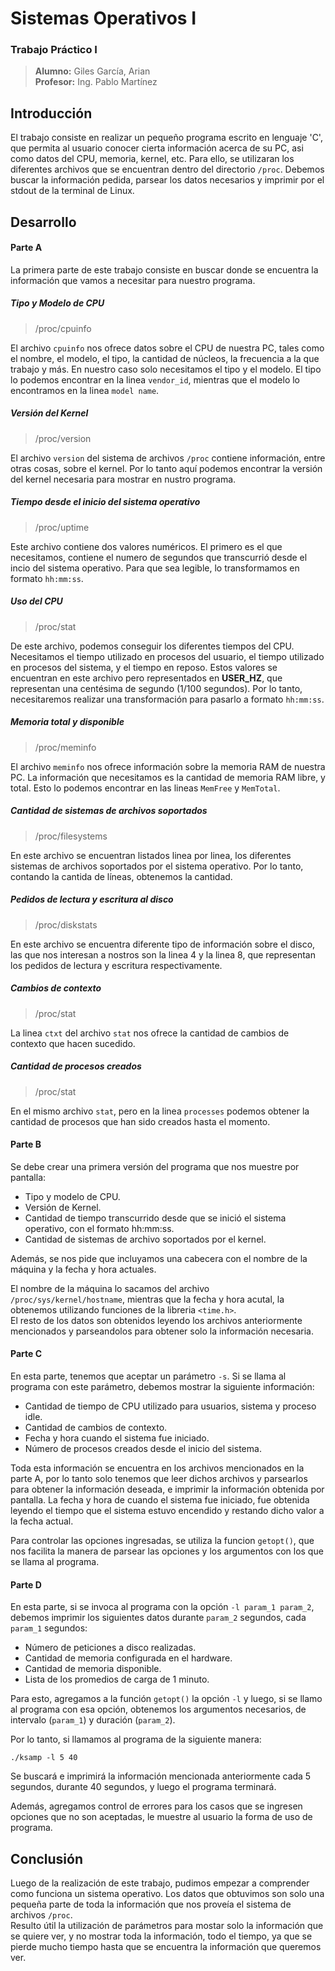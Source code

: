 # Sistemas Operativos I
### Trabajo Práctico I

>**Alumno:** Giles García, Arian  
**Profesor:** Ing. Pablo Martínez

## Introducción
El trabajo consiste en realizar un pequeño programa escrito en lenguaje 'C', que permita al usuario conocer cierta información acerca de su PC, asi como datos del CPU, memoria, kernel, etc. Para ello, se utilizaran los diferentes archivos que se encuentran dentro del directorio `/proc`. Debemos buscar la información pedida, parsear los datos necesarios y imprimir por el stdout de la terminal de Linux.

## Desarrollo
#### Parte A

La primera parte de este trabajo consiste en buscar donde se encuentra la información que vamos a necesitar para nuestro programa.

##### Tipo y Modelo de CPU  
> /proc/cpuinfo

El archivo `cpuinfo`   nos ofrece datos sobre el CPU de nuestra PC, tales como el nombre, el modelo, el tipo, la cantidad de núcleos, la frecuencia a la que trabajo y más. En nuestro caso solo necesitamos el tipo y el modelo. El tipo lo podemos encontrar en la linea  `vendor_id`, mientras que el modelo lo encontramos en la linea `model name`.

##### Versión del Kernel
> /proc/version

El archivo `version` del sistema de archivos `/proc` contiene información, entre otras cosas, sobre el kernel. Por lo tanto aquí podemos encontrar la versión del kernel necesaria para mostrar en nustro programa.

##### Tiempo desde el inicio del sistema operativo
> /proc/uptime

Este archivo contiene dos valores numéricos. El primero es el que necesitamos, contiene el numero de segundos que transcurrió desde el incio del sistema operativo. Para que sea legible, lo transformamos en formato `hh:mm:ss`.

##### Uso del CPU
> /proc/stat

De este archivo, podemos conseguir los diferentes tiempos del CPU. Necesitamos el tiempo utilizado en procesos del usuario, el tiempo utilizado en procesos del sistema, y el tiempo en reposo. Estos valores se encuentran en este archivo pero representados en **USER_HZ**, que representan una centésima de segundo (1/100 segundos). Por lo tanto, necesitaremos realizar una transformación para pasarlo a formato `hh:mm:ss`.

##### Memoria total y disponible
> /proc/meminfo

El archivo `meminfo` nos ofrece información sobre la memoria RAM de nuestra PC. La información que necesitamos es la cantidad de memoria RAM libre, y total. Esto lo podemos encontrar en las lineas `MemFree` y `MemTotal`.

##### Cantidad de sistemas de archivos soportados
> /proc/filesystems

En este archivo se encuentran listados linea por linea, los diferentes sistemas de archivos soportados por el sistema operativo. Por lo tanto, contando la cantida de líneas, obtenemos la cantidad.

##### Pedidos de lectura y escritura al disco
> /proc/diskstats

En este archivo se encuentra diferente tipo de información sobre el disco, las que nos interesan a nostros son la linea 4 y la linea 8, que representan los pedidos de lectura y escritura respectivamente.

##### Cambios de contexto
> /proc/stat

La linea `ctxt` del archivo `stat` nos ofrece la cantidad de cambios de contexto que hacen sucedido.

##### Cantidad de procesos creados
> /proc/stat

En el mismo archivo `stat`, pero en la linea `processes` podemos obtener la cantidad de procesos que han sido creados hasta el momento.

#### Parte B

Se debe crear una primera versión del programa que nos muestre por pantalla:

- Tipo y modelo de CPU. 
- Versión de Kernel.
- Cantidad de tiempo transcurrido desde que se inició el sistema operativo, con el formato hh:mm:ss. 
- Cantidad de sistemas de archivo soportados por el kernel.

Además, se nos pide que incluyamos una cabecera con el nombre de la máquina y la fecha y hora actuales.

El nombre de la máquina lo sacamos del archivo `/proc/sys/kernel/hostname`, mientras que la fecha y hora acutal, la obtenemos utilizando funciones de la libreria `<time.h>`.  
El resto de los datos son obtenidos leyendo los archivos anteriormente mencionados y parseandolos para obtener solo la información necesaria.

#### Parte C

En esta parte, tenemos que aceptar un parámetro `-s`. Si se llama al programa con este parámetro, debemos mostrar la siguiente información:

- Cantidad de tiempo de CPU utilizado para usuarios, sistema y proceso idle. 
- Cantidad de cambios de contexto. 
- Fecha y hora cuando el sistema fue iniciado. 
- Número de procesos creados desde el inicio del sistema.

Toda esta información se encuentra en los archivos mencionados en la parte A, por lo tanto solo tenemos que leer dichos archivos y parsearlos para obtener la información deseada, e imprimir la información obtenida por pantalla. La fecha y hora de cuando el sistema fue iniciado, fue obtenida leyendo el tiempo que el sistema estuvo encendido y restando dicho valor a la fecha actual.

Para controlar las opciones ingresadas, se utiliza la funcion `getopt()`, que nos facilita la manera de parsear las opciones y los argumentos con los que se llama al programa.

#### Parte D
En esta parte, si se invoca al programa con la opción `-l param_1 param_2`, debemos imprimir los siguientes datos durante `param_2` segundos, cada `param_1` segundos:

- Número de peticiones a disco realizadas. 
- Cantidad de memoria configurada en el hardware. 
- Cantidad de memoria disponible. 
- Lista de los promedios de carga de 1 minuto. 

Para esto, agregamos a la función `getopt()` la opción `-l` y luego, si se llamo al programa con esa opción, obtenemos los argumentos necesarios, de intervalo (`param_1`) y duración (`param_2`).

Por lo tanto, si llamamos al programa de la siguiente manera:

```
./ksamp -l 5 40
```

Se buscará e imprimirá la información mencionada anteriormente cada 5 segundos, durante 40 segundos, y luego el programa terminará.

Además, agregamos control de errores para los casos que se ingresen opciones que no son aceptadas, le muestre al usuario la forma de uso de programa.

## Conclusión
Luego de la realización de este trabajo, pudimos empezar a comprender como funciona un sistema operativo. Los datos que obtuvimos son solo una pequeña parte de toda la información que nos proveía el sistema de archivos `/proc`.  
Resulto útil la utilización de parámetros para mostar solo la información que se quiere ver, y no mostrar toda la información, todo el tiempo, ya que se pierde mucho tiempo hasta que se encuentra la información que queremos ver.
